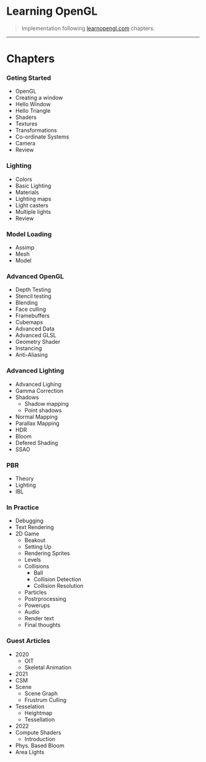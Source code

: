 # Learning OpenGL
> Implementation following [learnopengl.com](learnopengl.com) chapters.
---
# Chapters
### Geting Started
 - OpenGL
 - Creating a window
 - Hello Window
 - Hello Triangle
 - Shaders
 - Textures
 - Transformations
 - Co-ordinate Systems
 - Camera
 - Review
### Lighting
 - Colors
 - Basic Lighting
 - Materials
 - Lighting maps
 - Light casters
 - Multiple lights
 - Review
### Model Loading
 - Assimp
 - Mesh
 - Model
### Advanced OpenGL
 - Depth Testing
 - Stencil testing
 - Blending
 - Face culling
 - Framebuffers
 - Cubemaps
 - Advanced Data
 - Advanced GLSL
 - Geometry Shader
 - Instancing
 - Anti-Aliasing
### Advanced Lighting
 - Advanced Lighing
 - Gamma Correction
 - Shadows
   - Shadow mapping
   - Point shadows
 - Normal Mapping
 - Parallax Mapping
 - HDR
 - Bloom
 - Defered Shading
 - SSAO
### PBR
 - Theory
 - Lighting
 - IBL
### In Practice
 - Debugging
 - Text Rendering
 - 2D Game
   - Beakout
   - Setting Up 
   - Rendering Sprites
   - Levels
   - Collisions
     - Ball
     - Collision Detection
     - Collision Resolution
   - Particles
   - Postrprocessing
   - Powerups
   - Audio
   - Render text
   - Final thoughts
### Guest Articles
 - 2020
   - OIT
   - Skeletal Animation
 - 2021
  - CSM
  - Scene
    - Scene Graph
    - Frustrum Culling
  - Tesselation
    - Heightmap
    - Tessellation
 - 2022
  - Compute Shaders
    - Introduction
  - Phys. Based Bloom
  - Area Lights
   
